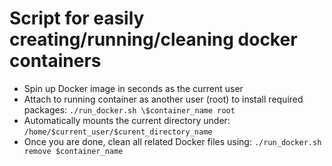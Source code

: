 # Script for easily creating/running/cleaning docker containers
- Spin up Docker image in seconds as the current user
- Attach to running container as another user (root) to install required packages: `./run_docker.sh \$container_name root`
- Automatically mounts the current directory under: `/home/$current_user/$curent_directory_name`
- Once you are done, clean all related Docker files using: `./run_docker.sh remove $container_name`
